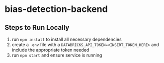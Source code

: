 # bias-detection-backend

## Steps to Run Locally
1. run `npm install` to install all necessary dependencies
2. create a `.env` file with a `DATABRICKS_API_TOKEN=<INSERT_TOKEN_HERE>` and include the appropriate token needed
3. run `npm start` and ensure service is running
